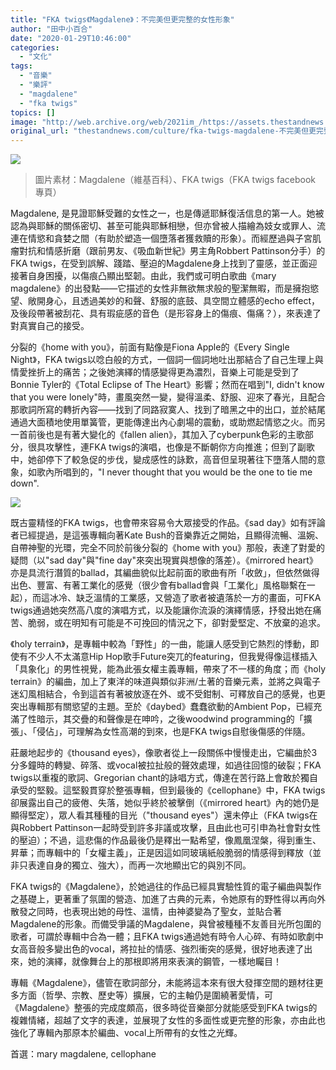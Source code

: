 ```yaml
---
title: "FKA twigs《Magdalene》：不完美但更完整的女性形象"
author: "田中小百合"
date: "2020-01-29T10:46:00"
categories:
  - "文化"
tags:
  - "音樂"
  - "樂評"
  - "magdalene"
  - "fka twigs"
topics: []
image: "http://web.archive.org/web/2021im_/https://assets.thestandnews.com/media/photos/Untitled-1-01_JKXkU_UxzwrJX.png"
original_url: "thestandnews.com/culture/fka-twigs-magdalene-不完美但更完整的女性形象"
---
```

![](http://web.archive.org/web/2021im_/https://assets.thestandnews.com/media/photos/Untitled-1-01_JKXkU_UxzwrJX.png)
> 圖片素材：Magdalene（維基百科）、FKA twigs（FKA twigs facebook 專頁）

Magdalene, 是見證耶穌受難的女性之一，也是傳遞耶穌復活信息的第一人。她被認為與耶穌的關係密切、甚至可能與耶穌相戀，但亦曾被人描繪為妓女或罪人、流連在情慾和貪婪之間（有助於塑造一個墮落者獲救贖的形象）。而經歷過與子宮肌瘤對抗和情感折磨（跟前男友、《吸血新世紀》男主角Robbert Pattinson分手）的FKA twigs，在受到誤解、踐踏、壓迫的Magdalene身上找到了靈感，並正面迎接著自身困擾，以傷痕凸顯出堅韌。由此，我們或可明白歌曲《mary magdalene》的出發點——它描述的女性非無欲無求般的聖潔無暇，而是擁抱慾望、敞開身心，且透過美妙的和聲、舒服的底鼓、具空間立體感的echo effect，及後段帶著被刮花、具有瑕疵感的音色（是形容身上的傷痕、傷痛？），來表達了對真實自己的接受。

分裂的《home with you》，前面有點像是Fiona Apple的《Every Single Night》，FKA twigs以唸白般的方式，一個詞一個詞地吐出那結合了自己生理上與情愛挫折上的痛苦；之後她演繹的情感變得更為濃烈，音樂上可能是受到了Bonnie Tyler的《Total Eclipse of The Heart》影響；然而在唱到"I, didn't know that you were lonely"時，畫風突然一變，變得溫柔、舒服、迎來了春光，且配合那歌詞所寫的轉折內容——找到了同路寂寞人、找到了暗黑之中的出口，並於結尾通過大面積地使用單簧管，更能傳達出內心劇場的震動，或助燃起情慾之火。而另一首前後也是有著大變化的《fallen alien》，其加入了cyberpunk色彩的主歌部分，很具攻擊性，連FKA twigs的演唱，也像是不斷朝你方向推進；但到了副歌中，她卻停下了較急促的步伐，變成感性的詠歎，高音但呈現著往下墮落人間的意象，如歌內所唱到的，"I never thought that you would be the one to tie me down".

![](http://web.archive.org/web/2021im_/https://assets.thestandnews.com/media/photos/001_H9fbK_K3Qqk9z.jpg)

既古靈精怪的FKA twigs，也會帶來容易令大眾接受的作品。《sad day》如有評論者已經提過，是這張專輯向著Kate Bush的音樂靠近之開始，且顯得流暢、溫婉、自帶神聖的光環，完全不同於前後分裂的《home with you》那般，表達了對愛的疑問（以"sad day"與"fine day"來突出現實與想像的落差）。《mirrored heart》亦是具流行潛質的ballad，其編曲貌似比起前面的歌曲有所「收斂」，但依然做得出色、豐富、有著工業化的感覺（很少會有ballad會與「工業化」風格聯繫在一起），而這冰冷、缺乏溫情的工業感，又營造了歌者被遺落於一方的畫面，可FKA twigs通過她突然高八度的演唱方式，以及能讓你流淚的演繹情感，抒發出她在痛苦、脆弱，或在明知有可能是不可挽回的情況之下，卻對愛堅定、不放棄的追求。

《holy terrain》，是專輯中較為「野性」的一曲，能讓人感受到它熱烈的悸動，即使有不少人不太滿意Hip Hop歌手Future突兀的featuring，但我覺得像這樣插入「具象化」的男性視覺，能為此張女權主義專輯，帶來了不一樣的角度；而《holy terrain》的編曲，加上了東洋的味道與類似非洲/土著的音樂元素，並將之與電子迷幻風相結合，令到這首有著被放逐在外、或不受鉗制、可釋放自己的感覺，也更突出專輯那有關慾望的主題。至於《daybed》蠢蠢欲動的Ambient Pop，已經充滿了性暗示，其交疊的和聲像是在呻吟，之後woodwind programming的「擴張」、「侵佔」，可理解為女性高潮的到來，也是FKA twigs自慰後傷感的伴隨。

莊嚴地起步的《thousand eyes》，像歌者從上一段關係中慢慢走出，它編曲於3分多鐘時的轉變、碎落、或vocal被拉扯般的聲效處理，如過往回憶的破裂；FKA twigs以重複的歌詞、Gregorian chant的詠唱方式，傳達在苦行路上會敢於獨自承受的堅毅。這堅毅貫穿於整張專輯，但到最後的《cellophane》中，FKA twigs卻展露出自己的疲倦、失落，她似乎終於被擊倒（《mirrored heart》內的她仍是顯得堅定），眾人看其種種的目光（"thousand eyes"）還未停止（FKA twigs在與Robbert Pattinson一起時受到許多非議或攻擊，且由此也可引申為社會對女性的壓迫）；不過，這悲傷的作品最後仍是釋出一點希望，像鳳凰涅槃，得到重生、昇華；而專輯中的「女權主義」，正是因這如同玻璃紙般脆弱的情感得到釋放（並非只表達自身的獨立、強大），而再一次地顯出它的與別不同。

FKA twigs的《Magdalene》，於她過往的作品已經具實驗性質的電子編曲與製作之基礎上，更著重了氛圍的營造、加進了古典的元素，令她原有的野性得以再向外散發之同時，也表現出她的母性、溫情，由神婆變為了聖女，並貼合著Magdalene的形象。而備受爭議的Magdalene，與曾被種種不友善目光所包圍的歌者，可謂於專輯中合為一體；且FKA twigs通過她有時令人心碎、有時如歌劇中女高音般多變出色的vocal，將拉扯的情感、強烈衝突的感覺，很好地表達了出來，她的演繹，就像舞台上的那根即將用來表演的鋼管，一樣地矚目！

專輯《Magdalene》，儘管在歌詞部分，未能將這本來有很大發揮空間的題材往更多方面（哲學、宗教、歷史等）擴展，它的主軸仍是圍繞著愛情，可《Magdalene》整張的完成度頗高，很多時從音樂部分就能感受到FKA twigs的複雜情緒，超越了文字的表達，並展現了女性的多面性或更完整的形象，亦由此也強化了專輯內那原本於編曲、vocal上所帶有的女性之光輝。

首選：mary magdalene, cellophane